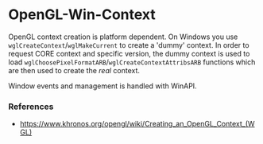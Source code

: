 # OpenGL-Win-Context
OpenGL context creation is platform dependent. On Windows you use `wglCreateContext`/`wglMakeCurrent` to create a 'dummy' context. In order to request CORE context and specific version, the dummy context is used to load `wglChoosePixelFormatARB`/`wglCreateContextAttribsARB` functions which are then used to create the *real* context.

Window events and management is handled with WinAPI.

### References

 - https://www.khronos.org/opengl/wiki/Creating_an_OpenGL_Context_(WGL)
